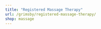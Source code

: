 ```yaml
---
title: "Registered Massage Therapy"
url: /grimsby/registered-massage-therapy/
shop: massage
---
```

